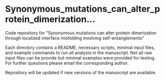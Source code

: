 # Synonymous_mutations_can_alter_protein_dimerization...
Code repository for "Synonymous mutations can alter protein dimerization through localized interface misfolding involving self-entanglements"

Each directory contains a README, necessary scripts, minimal input files, and example commands to run all analysis in the manuscript. Not all raw input files can be provide but minimal examples were provided for testing. For further questions please email the corresponding author.  
  
Repository will be updated if new versions of the manuscript are available.  

